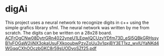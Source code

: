 # digAi
This project uses a neural network to recognize digits in c++ using the simple grafics library sfml.
The neural network was written by me from scratch.
The digits can be written on a 28x28 board.
[ACFrOgCNw08DytrGRn4022yneU1LEqwIQCUzvYDfm73D_eSl5QBkGRHssyB1yFOGaW2jiNX3okaUsuFXkooubwPzvZoUu3v1qxjBY3ET1xz_wvlUYaNKd4WGqqCXhOOczbGKC8r59sUODvoSZf25.pdf](https://github.com/omeriss/digAi/files/7739840/ACFrOgCNw08DytrGRn4022yneU1LEqwIQCUzvYDfm73D_eSl5QBkGRHssyB1yFOGaW2jiNX3okaUsuFXkooubwPzvZoUu3v1qxjBY3ET1xz_wvlUYaNKd4WGqqCXhOOczbGKC8r59sUODvoSZf25.pdf)
